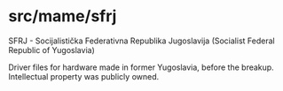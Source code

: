 # **src/mame/sfrj** #

SFRJ - Socijalistička Federativna Republika Jugoslavija (Socialist Federal Republic of Yugoslavia)

Driver files for hardware made in former Yugoslavia, before the breakup.
Intellectual property was publicly owned.